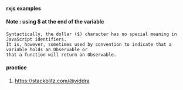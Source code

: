 #### rxjs examples

#### Note : using $ at the end of the variable

    Syntactically, the dollar ($) character has no special meaning in JavaScript identifiers.
    It is, however, sometimes used by convention to indicate that a variable holds an Observable or 
    that a function will return an Observable.

#### practice 

1. https://stackblitz.com/@viddra
